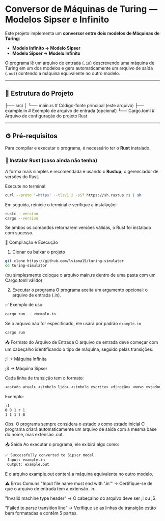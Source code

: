 # Conversor de Máquinas de Turing — Modelos Sipser e Infinito

Este projeto implementa um **conversor entre dois modelos de Máquinas de Turing**:

- **Modelo Infinito → Modelo Sipser**
- **Modelo Sipser → Modelo Infinito**

O programa lê um arquivo de entrada (`.in`) descrevendo uma máquina de Turing em um dos modelos e gera automaticamente um arquivo de saída (`.out`) contendo a máquina equivalente no outro modelo.

---

## 🧩 Estrutura do Projeto

├── src/
│ └── main.rs # Código-fonte principal (este arquivo)
├── example.in # Exemplo de arquivo de entrada (opcional)
└── Cargo.toml # Arquivo de configuração do projeto Rust

---

## ⚙️ Pré-requisitos

Para compilar e executar o programa, é necessário ter o **Rust** instalado.

### 🔸 Instalar Rust (caso ainda não tenha)

A forma mais simples e recomendada é usando o **Rustup**, o gerenciador de versões do Rust.

Execute no terminal:

```bash
curl --proto '=https' --tlsv1.2 -sSf https://sh.rustup.rs | sh
```
Em seguida, reinicie o terminal e verifique a instalação:

```bash
rustc --version
cargo --version
```
Se ambos os comandos retornarem versões válidas, o Rust foi instalado com sucesso.

🧪 Compilação e Execução
1. Clonar ou baixar o projeto
```bash
git clone https://github.com/lviana15/turing-simulator
cd turing-simulator
```
(ou simplesmente coloque o arquivo main.rs dentro de uma pasta com um Cargo.toml válido)

2. Executar o programa
O programa aceita um argumento opcional: o arquivo de entrada (.in).

✅ Exemplo de uso:
```bash
cargo run -- exemplo.in
```
Se o arquivo não for especificado, ele usará por padrão `example.in`
```bash
cargo run
```

📥 Formato do Arquivo de Entrada
O arquivo de entrada deve começar com um cabeçalho identificando o tipo de máquina, seguido pelas transições:

;I → Máquina Infinita

;S → Máquina Sipser

Cada linha de transição tem o formato:

```txt
<estado_atual> <símbolo_lido> <símbolo_escrito> <direção> <novo_estado>
```

Exemplo:
```txt
;I
0 0 1 r 1
1 1 1 l 0
```
Obs: O programa sempre considera o estado `0` como estado inicial
O programa criará automaticamente um arquivo de saída com a mesma base do nome, mas extensão .out.

📤 Saída
Ao executar o programa, ele exibirá algo como:
```txt
✅ Successfully converted to Sipser model.
 Input: example.in
 Output: example.out
```
E o arquivo example.out conterá a máquina equivalente no outro modelo.

⚠️ Erros Comuns
"Input file name must end with '.in'"
→ Certifique-se de que o arquivo de entrada tem a extensão .in.

"Invalid machine type header"
→ O cabeçalho do arquivo deve ser ;I ou ;S.

"Failed to parse transition line"
→ Verifique se as linhas de transição estão bem formatadas e contêm 5 partes.
